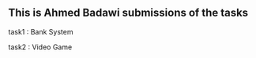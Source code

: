 
## This is Ahmed Badawi submissions of the tasks

<p>task1 : Bank System</p> 

<p> task2 : Video Game</p>
